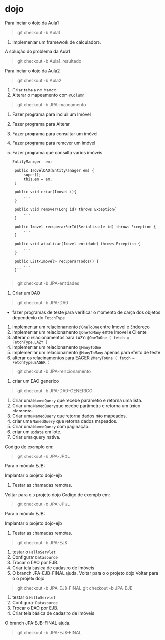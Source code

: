 # dojo


Para inciar o dojo da Aula1
>git checkout -b Aula1

1. Implementar um framework de calculadora.

A solução do problema da Aula1
>git checkout -b Aula1_resultado


Para inciar o dojo da Aula2
>git checkout -b Aula2

1. Criar tabela no banco
2. Alterar o mapeamento com `@Column`

>git checkout -b JPA-mapeamento

1. Fazer programa para incluir um Imóvel
2. Fazer programa para Alterar
3. Fazer programa para consultar um imóvel
4. Fazer programa para remover um imóvel
5. Fazer programa que consulta vários imóveis

   ```
   EntityManager  em;

	public ImovelDAO(EntityManager em) {
		super();
		this.em = em;
	}
	
	public void criar(Imovel i){
		...
	}
	
	public void remover(Long id) throws Exception{
		...
	}

	public Imovel recuperarPorId(Serializable id) throws Exception {
		...
	}
	
	public void atualizar(Imovel entidade) throws Exception {
		...
	}
	
	public List<Imovel> recuperarTodos() {
		...
	}`` 


>git checkout -b JPA-entidades

1. Criar um DAO

>git checkout -b JPA-DAO

* fazer programas de teste para verificar o momento de carga dos objetos dependento do ``FetchType``

1. implementar um relacionamento ``@OneToOne`` entre Imovel e Endereço 
2. implementar um relacionamento ``@OneToMany`` entre Imovel e Cliente
3. alterar o relacionamentos para ``LAZY``: ``@OneToOne ( fetch = FetchType.LAZY )``
4. implementar um relacionamento ``@ManyToOne`` 
4. implementar um relacionamento ``@ManyToMany``  apenas para efeito de teste
5. alterar os relacinamentos para EAGER ``@ManyToOne ( fetch = FetchType.EAGER )``

>git checkout -b JPA-relacionamento

1. criar um DAO generico

>git checkout -b JPA-DAO-GENERICO

1. Criar uma `NamedQuery` que recebe parâmetro e retorna uma lista.
2. Criar uma ``NamedQuery``que recebe parâmetro e retorna um único elemento.
3. Criar uma ``NamedQuery`` que retorna dados não mapeados.
4. criar uma ``NamedQuery`` que retorna dados mapeados.
5. Criar uma ``NamedQuery`` com paginação.
6. criar um `update` em lote.
7. Criar uma query nativa.

Codigo de exemplo em:
>git checkout -b JPA-JPQL

Para o módulo EJB:

Implantar o projeto dojo-ejb  

1. Testar as chamadas remotas.

Voltar para o o projeto dojo
Codigo de exemplo em:
>git checkout -b JPA-JPQL

Para o módulo EJB:

Implantar o projeto dojo-ejb  

1. Testar as chamadas remotas.

>git checkout -b JPA-EJB

1. testar o `HelloServlet`
2. Configurar `Datasource`
3. Trocar o DAO por EJB.
4. Criar tela básica de cadastro de Imóveis
5. O branch JPA-EJB-FINAL ajuda.
Voltar para o o projeto dojo
Voltar para o o projeto dojo

>git checkout -b JPA-EJB-FINAL
>git checkout -b JPA-EJB

1. testar o `HelloServlet`
2. Configurar `Datasource`
3. Trocar o DAO por EJB.
4. Criar tela básica de cadastro de Imóveis

O branch JPA-EJB-FINAL ajuda.
>git checkout -b JPA-EJB-FINAL
